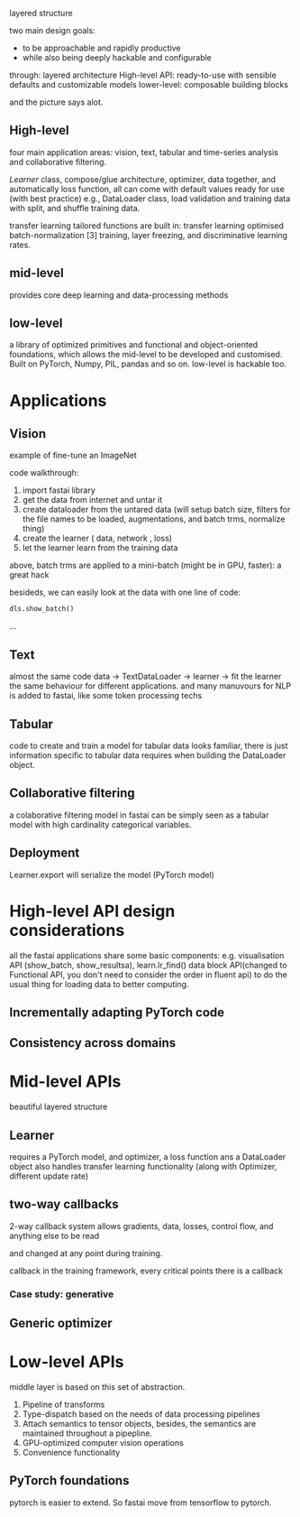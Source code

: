layered structure

two main design goals:
- to be approachable and rapidly productive
- while also being deeply hackable and configurable

through: layered architecture
High-level API: ready-to-use with sensible defaults and customizable models
lower-level: composable building blocks

and the picture says alot.


## High-level
four main application areas: vision, text, tabular and time-series analysis and 
collaborative filtering.

*Learner* class, compose/glue architecture, optimizer, data together, and
automatically loss function, all can come with default values ready for use (with best practice)
e.g., DataLoader class, load validation and training data with split, and shuffle training  data.

transfer learning tailored functions are built in:
transfer learning optimised batch-normalization [3] training, layer freezing, and discriminative learning rates.

## mid-level
provides core deep learning and data-processing methods
## low-level
a library of optimized primitives and functional and object-oriented foundations, which allows the mid-level to be developed and customised.
Built on PyTorch, Numpy, PIL, pandas and so on.
low-level is hackable too.

# Applications
## Vision

example of fine-tune an ImageNet

code walkthrough:
1. import fastai library
2. get the data from internet and untar it
3. create dataloader from the untared data (will setup batch size, filters for the file names to be loaded, augmentations, and batch trms, normalize thing)
4. create the learner ( data, network , loss)
5. let the learner learn from the training data

above, batch trms are applied to a mini-batch (might be in GPU, faster): a great hack

besideds, we can easily look at the data with one line of code:
```python
dls.show_batch()
```

...

## Text

almost the same code
data -> TextDataLoader ->  learner -> fit the learner
the same behaviour for different applications. 
and many manuvours for NLP is added to fastai, like some token processing techs

## Tabular

code to create and train a model for tabular data looks familiar, there is just information
specific to tabular data requires when building the DataLoader object.

## Collaborative filtering
a colaborative filtering model in fastai can be simply seen as a tabular model with
high cardinality categorical variables.

## Deployment
Learner.export will serialize the model (PyTorch model)

# High-level API design considerations
all the fastai applications share some basic components:
e.g. visualisation API (show_batch, show_resultsa), 
learn.lr_find()
data block API(changed to Functional API, you don't need to consider the order in fluent api) to do the usual thing for loading data to better computing.
## Incrementally adapting PyTorch code
## Consistency across domains

# Mid-level APIs
beautiful layered structure
## Learner
requires a PyTorch model, and optimizer, a loss function ans a DataLoader object
also handles transfer learning functionality (along with Optimizer, different update rate) 
## two-way callbacks
2-way callback system allows gradients, data, losses, control flow, and anything else to be read 

and changed at any point during training.

callback in the training framework, every critical points there is a callback

### Case study: generative 
## Generic optimizer

# Low-level APIs
middle layer is based on this set of abstraction.
1. Pipeline of transforms
2. Type-dispatch based on the needs of data processing pipelines
3. Attach semantics to tensor objects, besides, the semantics are maintained 
throughout a pipepline.
4. GPU-optimized computer vision operations
5. Convenience functionality

## PyTorch foundations
pytorch is easier to extend. So fastai move from tensorflow to pytorch.
